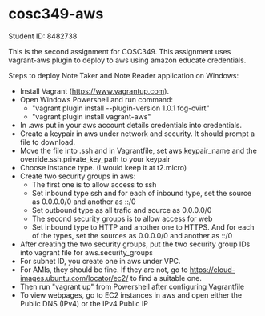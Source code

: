 # cosc349-aws
Student ID: 8482738

This is the second assignment for COSC349. This assignment uses vagrant-aws plugin to deploy to aws using amazon educate credentials.

Steps to deploy Note Taker and Note Reader application on Windows:
  - Install Vagrant (https://www.vagrantup.com).
  - Open Windows Powershell and run command:
    - "vagrant plugin install --plugin-version 1.0.1 fog-ovirt"
    - "vagrant plugin install vagrant-aws"
  - In .aws put in your aws account details credentials into credentials.
  - Create a keypair in aws under network and security. It should prompt a file to download.
  - Move the file into .ssh and in Vagrantfile, set aws.keypair_name and the override.ssh.private_key_path to your keypair
  - Choose instance type. (I would keep it at t2.micro)
  - Create two security groups in aws:
    - The first one is to allow access to ssh
    - Set inbound type ssh and for each of inbound type, set the source as 0.0.0.0/0 and another as ::/0
    - Set outbound type as all trafic and source as 0.0.0.0/0
    - The second security groups is to allow access for web
    - Set inbound type to HTTP and another one to HTTPS. And for each of the types, set the sources as 0.0.0.0/0 and another as ::/0
  - After creating the two security groups, put the two security group IDs into vagrant file for aws.security_groups
  - For subnet ID, you create one in aws under VPC.
  - For AMIs, they should be fine. If they are not, go to https://cloud-images.ubuntu.com/locator/ec2/ to find a suitable one.
  - Then run "vagrant up" from Powershell after configuring Vagrantfile
  - To view webpages, go to EC2 instances in aws and open either the Public DNS (IPv4) or the IPv4 Public IP
